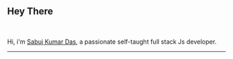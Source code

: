 <h2 >Hey There</h2> 

<br />

Hi, i'm [Sabuj Kumar Das](), a passionate self-taught full stack Js developer. 
<hr>
